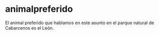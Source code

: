 # animalpreferido
El animal preferido que hablamos en este asunto en el parque natural de Cabarcenos es el León.
